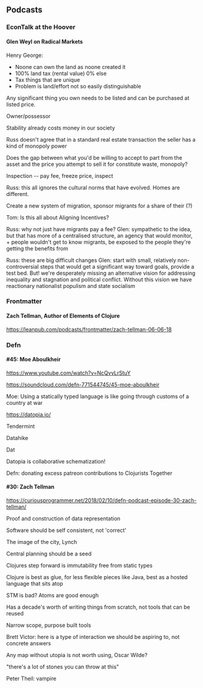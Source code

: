 ## Podcasts

### EconTalk at the Hoover

#### Glen Weyl on Radical Markets

Henry George:

 - Noone can own the land as noone created it
 - 100% land tax (rental value) 0% else
 - Tax things that are unique
 - Problem is land/effort not so easily distinguishable

Any significant thing you own needs to be listed and can be purchased at listed price.

Owner/possessor

Stability already costs money in our society

Russ doesn't agree that in a standard real estate transaction the seller has a kind of monopoly power

Does the gap between what you'd be willing to accept to part from the asset and the price you attempt to sell it for constitute waste, monopoly?

Inspection -- pay fee, freeze price, inspect

Russ: this all ignores the cultural norms that have evolved. Homes are different.

Create a new system of migration, sponsor migrants for a share of their (?)

Tom: Is this all about Aligning Incentives?

Russ: why not just have migrants pay a fee?
Glen: sympathetic to the idea, but that has more of a centralised structure, an agency that would monitor, + people wouldn't get to know migrants, be exposed to the people they're getting the benefits from

Russ: these are big difficult changes
Glen: start with small, relatively non-controversial steps that would get a significant way toward goals, provide a test bed. But! we're desperately missing an alternative vision for addressing inequality and stagnation and political conflict. Without this vision we have reactionary nationalist populism and state socialism

### Frontmatter

#### Zach Tellman, Author of Elements of Clojure

https://leanpub.com/podcasts/frontmatter/zach-tellman-06-06-18

### Defn

#### #45: Moe Aboulkheir

https://www.youtube.com/watch?v=NcQvvLrStuY

https://soundcloud.com/defn-771544745/45-moe-aboulkheir

Moe: Using a statically typed language is like going through customs of a country at war

https://datopia.io/

Tendermint

Datahike

Dat

Datopia is collaborative schematization!

Defn: donating excess patreon contributions to Clojurists Together

#### #30: Zach Tellman

https://curiousprogrammer.net/2018/02/10/defn-podcast-episode-30-zach-tellman/

Proof and construction of data representation

Software should be self consistent, not 'correct'

The image of the city, Lynch

Central planning should be a seed

Clojures step forward is immutability free from static types

Clojure is best as glue, for less flexible pieces like Java, best as a hosted language that sits atop

STM is bad? Atoms are good enough

Has a decade's worth of writing things from scratch, not tools that can be reused

Narrow scope, purpose built tools

Brett Victor: here is a type of interaction we should be aspiring to, not concrete answers

Any map without utopia is not worth using, Oscar Wilde?

"there's a lot of stones you can throw at this"

Peter Theil: vampire
